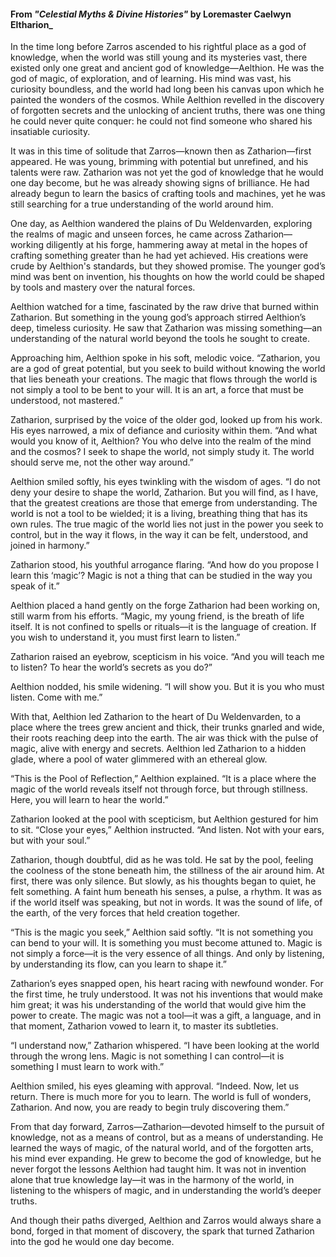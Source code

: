 #### From _"Celestial Myths & Divine Histories"_ by Loremaster Caelwyn Eltharion_

In the time long before Zarros ascended to his rightful place as a god of knowledge, when the world was still young and its mysteries vast, there existed only one great and ancient god of knowledge—Aelthion. He was the god of magic, of exploration, and of learning. His mind was vast, his curiosity boundless, and the world had long been his canvas upon which he painted the wonders of the cosmos. While Aelthion revelled in the discovery of forgotten secrets and the unlocking of ancient truths, there was one thing he could never quite conquer: he could not find someone who shared his insatiable curiosity.

It was in this time of solitude that Zarros—known then as Zatharion—first appeared. He was young, brimming with potential but unrefined, and his talents were raw. Zatharion was not yet the god of knowledge that he would one day become, but he was already showing signs of brilliance. He had already begun to learn the basics of crafting tools and machines, yet he was still searching for a true understanding of the world around him.

One day, as Aelthion wandered the plains of Du Weldenvarden, exploring the realms of magic and unseen forces, he came across Zatharion—working diligently at his forge, hammering away at metal in the hopes of crafting something greater than he had yet achieved. His creations were crude by Aelthion's standards, but they showed promise. The younger god’s mind was bent on invention, his thoughts on how the world could be shaped by tools and mastery over the natural forces.

Aelthion watched for a time, fascinated by the raw drive that burned within Zatharion. But something in the young god’s approach stirred Aelthion’s deep, timeless curiosity. He saw that Zatharion was missing something—an understanding of the natural world beyond the tools he sought to create.

Approaching him, Aelthion spoke in his soft, melodic voice. “Zatharion, you are a god of great potential, but you seek to build without knowing the world that lies beneath your creations. The magic that flows through the world is not simply a tool to be bent to your will. It is an art, a force that must be understood, not mastered.”

Zatharion, surprised by the voice of the older god, looked up from his work. His eyes narrowed, a mix of defiance and curiosity within them. “And what would you know of it, Aelthion? You who delve into the realm of the mind and the cosmos? I seek to shape the world, not simply study it. The world should serve me, not the other way around.”

Aelthion smiled softly, his eyes twinkling with the wisdom of ages. “I do not deny your desire to shape the world, Zatharion. But you will find, as I have, that the greatest creations are those that emerge from understanding. The world is not a tool to be wielded; it is a living, breathing thing that has its own rules. The true magic of the world lies not just in the power you seek to control, but in the way it flows, in the way it can be felt, understood, and joined in harmony.”

Zatharion stood, his youthful arrogance flaring. “And how do you propose I learn this ‘magic’? Magic is not a thing that can be studied in the way you speak of it.”

Aelthion placed a hand gently on the forge Zatharion had been working on, still warm from his efforts. “Magic, my young friend, is the breath of life itself. It is not confined to spells or rituals—it is the language of creation. If you wish to understand it, you must first learn to listen.”

Zatharion raised an eyebrow, scepticism in his voice. “And you will teach me to listen? To hear the world’s secrets as you do?”

Aelthion nodded, his smile widening. “I will show you. But it is you who must listen. Come with me.”

With that, Aelthion led Zatharion to the heart of Du Weldenvarden, to a place where the trees grew ancient and thick, their trunks gnarled and wide, their roots reaching deep into the earth. The air was thick with the pulse of magic, alive with energy and secrets. Aelthion led Zatharion to a hidden glade, where a pool of water glimmered with an ethereal glow.

“This is the Pool of Reflection,” Aelthion explained. “It is a place where the magic of the world reveals itself not through force, but through stillness. Here, you will learn to hear the world.”

Zatharion looked at the pool with scepticism, but Aelthion gestured for him to sit. “Close your eyes,” Aelthion instructed. “And listen. Not with your ears, but with your soul.”

Zatharion, though doubtful, did as he was told. He sat by the pool, feeling the coolness of the stone beneath him, the stillness of the air around him. At first, there was only silence. But slowly, as his thoughts began to quiet, he felt something. A faint hum beneath his senses, a pulse, a rhythm. It was as if the world itself was speaking, but not in words. It was the sound of life, of the earth, of the very forces that held creation together.

“This is the magic you seek,” Aelthion said softly. “It is not something you can bend to your will. It is something you must become attuned to. Magic is not simply a force—it is the very essence of all things. And only by listening, by understanding its flow, can you learn to shape it.”

Zatharion’s eyes snapped open, his heart racing with newfound wonder. For the first time, he truly understood. It was not his inventions that would make him great; it was his understanding of the world that would give him the power to create. The magic was not a tool—it was a gift, a language, and in that moment, Zatharion vowed to learn it, to master its subtleties.

“I understand now,” Zatharion whispered. “I have been looking at the world through the wrong lens. Magic is not something I can control—it is something I must learn to work with.”

Aelthion smiled, his eyes gleaming with approval. “Indeed. Now, let us return. There is much more for you to learn. The world is full of wonders, Zatharion. And now, you are ready to begin truly discovering them.”

From that day forward, Zarros—Zatharion—devoted himself to the pursuit of knowledge, not as a means of control, but as a means of understanding. He learned the ways of magic, of the natural world, and of the forgotten arts, his mind ever expanding. He grew to become the god of knowledge, but he never forgot the lessons Aelthion had taught him. It was not in invention alone that true knowledge lay—it was in the harmony of the world, in listening to the whispers of magic, and in understanding the world’s deeper truths.

And though their paths diverged, Aelthion and Zarros would always share a bond, forged in that moment of discovery, the spark that turned Zatharion into the god he would one day become.